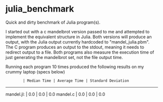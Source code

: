 # julia_benchmark
Quick and dirty benchmark of Julia program(s).

I started out with a c mandelbrot version passed to me and attempted to implement the 
equivalent structure in Julia. Both versions will produce an output, with the Julia 
output currently hardcoded to "mandel_julia.pbm". The C program produces an output to 
the stdout, meaning it needs to redirect output to a file. Both programs also measure 
the execution time of just generating the mandelbrot set, not the file output time.

Running each program 10 times produced the following results on my crummy laptop (specs below)

            | Median Time | Average Time | Standard Deviation
-------------------------------------------------------------
mandel.jl:  | 0.0         | 0.0          | 0.0
mandel.c    | 0.0         | 0.0          | 0.0
